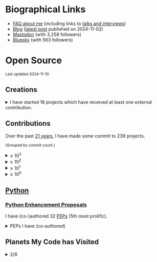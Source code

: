 # Biographical Links
- [FAQ about me](https://opensource.snarky.ca/About+Me/Frequently+Asked+Questions) (including links to [talks and interviews](https://opensource.snarky.ca/About+Me/Appearances))
- [Blog](https://snarky.ca) ([latest post](https://snarky.ca/dont-use-named-tuples-in-new-apis/) published on 2024-11-02)
- [Mastodon](https://fosstodon.org/@brettcannon) (with 3,258 followers)
- [Bluesky](https://bsky.app/profile/snarky.ca) (with 563 followers)

# Open Source

<small>Last updated 2024-11-10.</small>

## Creations

<details>
<summary>I have started 18 projects which have received at least one external contribution.</summary>

<small>(Sorted by [☆](https://docs.github.com/en/github/getting-started-with-github/saving-repositories-with-stars#about-stars).)</small>

<ol style="list-style: none">

<li><a href="https://github.com/brettcannon/python-launcher">python-launcher</a></li>

<li><a href="https://github.com/brettcannon/caniusepython3">caniusepython3</a></li>

<li><a href="https://github.com/brettcannon/desugar">desugar</a></li>

<li><a href="https://github.com/brettcannon/microvenv">microvenv</a></li>

<li><a href="https://github.com/brettcannon/sans-io">sans-io</a></li>

<li><a href="https://github.com/brettcannon/mousebender">mousebender</a></li>

<li><a href="https://github.com/brettcannon/oplop">oplop</a></li>

<li><a href="https://github.com/brettcannon/record-type">record-type</a></li>

<li><a href="https://github.com/brettcannon/stdlib-stats">stdlib-stats</a></li>

<li><a href="https://github.com/brettcannon/WWBD">WWBD</a></li>

<li><a href="https://github.com/brettcannon/dotfiles">dotfiles</a></li>

<li><a href="https://github.com/brettcannon/check-for-changed-files">check-for-changed-files</a></li>

<li><a href="https://github.com/brettcannon/riscv-harmony">riscv-harmony</a></li>

<li><a href="https://github.com/brettcannon/release-often">release-often</a></li>

<li><a href="https://github.com/Which-Film/which-film.info">which-film.info</a></li>

<li><a href="https://github.com/brettcannon/py-pip">py-pip</a></li>

<li><a href="https://github.com/brettcannon/travelbrag">travelbrag</a></li>

<li><a href="https://github.com/brettcannon/importlib">importlib</a></li>

</ol>

  </details>

## Contributions

Over the past [21 years](https://github.com/python/cpython/commit/1e91d8eb030656386ef3a07e8a516683bea85610), I have made _some_ commit to 239 projects.

<small>(Grouped by commit count.)</small>




<details><summary>&ge; 10<sup>3</sup></summary>

<ol>


<li><a href="https://github.com/python/cpython/commits?author=brettcannon">python/cpython</a></li>






























































































































































































































































































































































































































































































</ol>

</details>



<details><summary>&ge; 10<sup>2</sup></summary>

<ol>




<li><a href="https://github.com/python/peps/commits?author=brettcannon">python/peps</a></li>



<li><a href="https://github.com/microsoft/vscode-python/commits?author=brettcannon">microsoft/vscode-python</a></li>



<li><a href="https://github.com/microsoft/vscode-jupyter/commits?author=brettcannon">microsoft/vscode-jupyter</a></li>



<li><a href="https://github.com/python/devguide/commits?author=brettcannon">python/devguide</a></li>



<li><a href="https://github.com/microsoft/Pyjion/commits?author=brettcannon">microsoft/Pyjion</a></li>



<li><a href="https://github.com/gidgethub/gidgethub/commits?author=brettcannon">gidgethub/gidgethub</a></li>



<li><a href="https://github.com/python/the-knights-who-say-ni/commits?author=brettcannon">python/the-knights-who-say-ni</a></li>



<li><a href="https://github.com/pypa/packaging/commits?author=brettcannon">pypa/packaging</a></li>














































































































































































































































































































































































































































































</ol>

</details>



<details><summary>&ge; 10<sup>1</sup></summary>

<ol>




















<li><a href="https://github.com/microsoft/pvscbot/commits?author=brettcannon">microsoft/pvscbot</a></li>



<li><a href="https://github.com/python/importlib_resources/commits?author=brettcannon">python/importlib_resources</a></li>



<li><a href="https://github.com/PyCQA/modernize/commits?author=brettcannon">PyCQA/modernize</a></li>



<li><a href="https://github.com/python/bedevere/commits?author=brettcannon">python/bedevere</a></li>



<li><a href="https://github.com/python/devinabox/commits?author=brettcannon">python/devinabox</a></li>



<li><a href="https://github.com/microsoft/vscode-docs-archive/commits?author=brettcannon">microsoft/vscode-docs-archive</a></li>



<li><a href="https://github.com/dabeaz/curio/commits?author=brettcannon">dabeaz/curio</a></li>



<li><a href="https://github.com/microsoft/vscode-docs/commits?author=brettcannon">microsoft/vscode-docs</a></li>



<li><a href="https://github.com/pypa/packaging.python.org/commits?author=brettcannon">pypa/packaging.python.org</a></li>



<li><a href="https://github.com/elixir-lang/elixir-lang.github.com/commits?author=brettcannon">elixir-lang/elixir-lang.github.com</a></li>



<li><a href="https://github.com/uranusjr/packaging-metadata-comparisons/commits?author=brettcannon">uranusjr/packaging-metadata-comparisons</a></li>



<li><a href="https://github.com/angular/angular.js/commits?author=brettcannon">angular/angular.js</a></li>



<li><a href="https://github.com/pypa/setuptools/commits?author=brettcannon">pypa/setuptools</a></li>



<li><a href="https://github.com/python-trio/trio/commits?author=brettcannon">python-trio/trio</a></li>



<li><a href="https://github.com/python/core-workflow/commits?author=brettcannon">python/core-workflow</a></li>



<li><a href="https://github.com/microsoft/vscode-dev-containers/commits?author=brettcannon">microsoft/vscode-dev-containers</a></li>



<li><a href="https://github.com/dusty-phillips/rescript-zora/commits?author=brettcannon">dusty-phillips/rescript-zora</a></li>



<li><a href="https://github.com/microsoft/vscode-python-devicesimulator/commits?author=brettcannon">microsoft/vscode-python-devicesimulator</a></li>



<li><a href="https://github.com/Azure-Samples/Azure-MachineLearning-DataScience/commits?author=brettcannon">Azure-Samples/Azure-MachineLearning-DataScience</a></li>



<li><a href="https://github.com/Azure/msrest-for-python/commits?author=brettcannon">Azure/msrest-for-python</a></li>



<li><a href="https://github.com/Azure/msrestazure-for-python/commits?author=brettcannon">Azure/msrestazure-for-python</a></li>



<li><a href="https://github.com/ethanhs/python-wasm/commits?author=brettcannon">ethanhs/python-wasm</a></li>



<li><a href="https://github.com/microsoft/TypeScript-Handbook/commits?author=brettcannon">microsoft/TypeScript-Handbook</a></li>



<li><a href="https://github.com/pypa/distutils/commits?author=brettcannon">pypa/distutils</a></li>



<li><a href="https://github.com/python-hyper/uritemplate/commits?author=brettcannon">python-hyper/uritemplate</a></li>



<li><a href="https://github.com/python/buildmaster-config/commits?author=brettcannon">python/buildmaster-config</a></li>



<li><a href="https://github.com/orsenthil/cpython-hg-to-git/commits?author=brettcannon">orsenthil/cpython-hg-to-git</a></li>



<li><a href="https://selenic.com/repo/python-hglib/log?rev=brett%40python.org">python-hglib</a></li>






















































































































































































































































































































































































































</ol>

</details>



<details><summary>&ge; 10<sup>0</sup></summary>

<ol>












































































<li><a href="https://github.com/benjaminp/six/commits?author=brettcannon">benjaminp/six</a></li>



<li><a href="https://github.com/python3statement/python3statement.github.io/commits?author=brettcannon">python3statement/python3statement.github.io</a></li>



<li><a href="https://github.com/JuliaLang/julia/commits?author=brettcannon">JuliaLang/julia</a></li>



<li><a href="https://github.com/python/steering-council/commits?author=brettcannon">python/steering-council</a></li>



<li><a href="https://github.com/dusty-phillips/match-variant/commits?author=brettcannon">dusty-phillips/match-variant</a></li>



<li><a href="https://github.com/rescript-lang/rescript-lang.org/commits?author=brettcannon">rescript-lang/rescript-lang.org</a></li>



<li><a href="https://github.com/microsoft/vscode-telemetry-extractor/commits?author=brettcannon">microsoft/vscode-telemetry-extractor</a></li>



<li><a href="https://github.com/python/blurb/commits?author=brettcannon">python/blurb</a></li>



<li><a href="https://github.com/microsoft/vscode-anaconda-extension-pack/commits?author=brettcannon">microsoft/vscode-anaconda-extension-pack</a></li>



<li><a href="https://github.com/eclipse-archived/ceylon-lang.org/commits?author=brettcannon">eclipse-archived/ceylon-lang.org</a></li>



<li><a href="https://github.com/Azure/azure-sdk-for-python/commits?author=brettcannon">Azure/azure-sdk-for-python</a></li>



<li><a href="https://github.com/beeware/toga/commits?author=brettcannon">beeware/toga</a></li>



<li><a href="https://github.com/lustre-labs/lustre/commits?author=brettcannon">lustre-labs/lustre</a></li>



<li><a href="https://github.com/python/cherry-picker/commits?author=brettcannon">python/cherry-picker</a></li>



<li><a href="https://github.com/micktwomey/pyiso8601/commits?author=brettcannon">micktwomey/pyiso8601</a></li>



<li><a href="https://github.com/microsoft/vscode/commits?author=brettcannon">microsoft/vscode</a></li>



<li><a href="https://github.com/rust-lang/rust/commits?author=brettcannon">rust-lang/rust</a></li>



<li><a href="https://github.com/python/planet/commits?author=brettcannon">python/planet</a></li>



<li><a href="https://github.com/python/typeshed/commits?author=brettcannon">python/typeshed</a></li>



<li><a href="https://github.com/openlawlibrary/pygls/commits?author=brettcannon">openlawlibrary/pygls</a></li>



<li><a href="https://github.com/WebAssembly/design/commits?author=brettcannon">WebAssembly/design</a></li>



<li><a href="https://github.com/aosabook/500lines/commits?author=brettcannon">aosabook/500lines</a></li>



<li><a href="https://github.com/Homebrew/legacy-homebrew/commits?author=brettcannon">Homebrew/legacy-homebrew</a></li>



<li><a href="https://github.com/cookiecutter/cookiecutter/commits?author=brettcannon">cookiecutter/cookiecutter</a></li>



<li><a href="https://github.com/github/gitignore/commits?author=brettcannon">github/gitignore</a></li>



<li><a href="https://github.com/pypa/pipenv/commits?author=brettcannon">pypa/pipenv</a></li>



<li><a href="https://github.com/square/dagger/commits?author=brettcannon">square/dagger</a></li>



<li><a href="https://github.com/Homebrew/homebrew-core/commits?author=brettcannon">Homebrew/homebrew-core</a></li>



<li><a href="https://github.com/jazzband/pip-tools/commits?author=brettcannon">jazzband/pip-tools</a></li>



<li><a href="https://github.com/badges/shields/commits?author=brettcannon">badges/shields</a></li>



<li><a href="https://github.com/dotnet/docs/commits?author=brettcannon">dotnet/docs</a></li>



<li><a href="https://github.com/micropython/micropython/commits?author=brettcannon">micropython/micropython</a></li>



<li><a href="https://github.com/inko-lang/inko/commits?author=brettcannon">inko-lang/inko</a></li>



<li><a href="https://github.com/conda/conda/commits?author=brettcannon">conda/conda</a></li>



<li><a href="https://github.com/microsoft/vscode-wiki/commits?author=brettcannon">microsoft/vscode-wiki</a></li>



<li><a href="https://github.com/Mariatta/github-bot-tutorial/commits?author=brettcannon">Mariatta/github-bot-tutorial</a></li>



<li><a href="https://github.com/vstinner/misc/commits?author=brettcannon">vstinner/misc</a></li>



<li><a href="https://github.com/thechangelog/show-notes/commits?author=brettcannon">thechangelog/show-notes</a></li>



<li><a href="https://github.com/python/psf-salt/commits?author=brettcannon">python/psf-salt</a></li>



<li><a href="https://github.com/vibora-io/vibora/commits?author=brettcannon">vibora-io/vibora</a></li>



<li><a href="https://github.com/bytecodealliance/wasmtime/commits?author=brettcannon">bytecodealliance/wasmtime</a></li>



<li><a href="https://github.com/pypa/flit/commits?author=brettcannon">pypa/flit</a></li>



<li><a href="https://github.com/conda/ceps/commits?author=brettcannon">conda/ceps</a></li>



<li><a href="https://github.com/python/pyperformance/commits?author=brettcannon">python/pyperformance</a></li>



<li><a href="https://github.com/beeware/liquid-demo/commits?author=brettcannon">beeware/liquid-demo</a></li>



<li><a href="https://github.com/larryhastings/appeal/commits?author=brettcannon">larryhastings/appeal</a></li>



<li><a href="https://github.com/MicrosoftDocs/visualstudio-docs/commits?author=brettcannon">MicrosoftDocs/visualstudio-docs</a></li>



<li><a href="https://github.com/python/typing/commits?author=brettcannon">python/typing</a></li>



<li><a href="https://github.com/python/core-sprint/commits?author=brettcannon">python/core-sprint</a></li>



<li><a href="https://github.com/pyscript/pyscript/commits?author=brettcannon">pyscript/pyscript</a></li>



<li><a href="https://github.com/aio-libs/aiohttp/commits?author=brettcannon">aio-libs/aiohttp</a></li>



<li><a href="https://github.com/microsoftarchive/msgraph-sdk-python/commits?author=brettcannon">microsoftarchive/msgraph-sdk-python</a></li>



<li><a href="https://github.com/dabeaz/ply/commits?author=brettcannon">dabeaz/ply</a></li>



<li><a href="https://github.com/moby/mobywebsite/commits?author=brettcannon">moby/mobywebsite</a></li>



<li><a href="https://github.com/jaraco/skeleton/commits?author=brettcannon">jaraco/skeleton</a></li>



<li><a href="https://github.com/buildout/buildout/commits?author=brettcannon">buildout/buildout</a></li>



<li><a href="https://github.com/ponylang/pony-tutorial/commits?author=brettcannon">ponylang/pony-tutorial</a></li>



<li><a href="https://github.com/rustwasm/book/commits?author=brettcannon">rustwasm/book</a></li>



<li><a href="https://github.com/WebAssembly/wasi-sdk/commits?author=brettcannon">WebAssembly/wasi-sdk</a></li>



<li><a href="https://github.com/microsoft/sql-server-samples/commits?author=brettcannon">microsoft/sql-server-samples</a></li>



<li><a href="https://github.com/microsoft/language-server-protocol/commits?author=brettcannon">microsoft/language-server-protocol</a></li>



<li><a href="https://github.com/riverscuomo/apps/commits?author=brettcannon">riverscuomo/apps</a></li>



<li><a href="https://github.com/microsoft/vscode-isort/commits?author=brettcannon">microsoft/vscode-isort</a></li>



<li><a href="https://github.com/MeeseeksBox/meeseeksbox.github.io/commits?author=brettcannon">MeeseeksBox/meeseeksbox.github.io</a></li>



<li><a href="https://github.com/python/pythonineducation.org/commits?author=brettcannon">python/pythonineducation.org</a></li>



<li><a href="https://github.com/kushaldas/pym/commits?author=brettcannon">kushaldas/pym</a></li>



<li><a href="https://github.com/asyncio-docs/asyncio-doc/commits?author=brettcannon">asyncio-docs/asyncio-doc</a></li>



<li><a href="https://github.com/sarugaku/resolvelib/commits?author=brettcannon">sarugaku/resolvelib</a></li>



<li><a href="https://github.com/astral-sh/ruff/commits?author=brettcannon">astral-sh/ruff</a></li>



<li><a href="https://github.com/kushaldas/pep582/commits?author=brettcannon">kushaldas/pep582</a></li>



<li><a href="https://github.com/progit/progit2/commits?author=brettcannon">progit/progit2</a></li>



<li><a href="https://github.com/microsoft/vscode-docker/commits?author=brettcannon">microsoft/vscode-docker</a></li>



<li><a href="https://github.com/bloodyowl/rescript-test/commits?author=brettcannon">bloodyowl/rescript-test</a></li>



<li><a href="https://github.com/microsoft/TypeScript-wiki/commits?author=brettcannon">microsoft/TypeScript-wiki</a></li>



<li><a href="https://github.com/gleam-lang/language-tour/commits?author=brettcannon">gleam-lang/language-tour</a></li>



<li><a href="https://github.com/python/python-docs-theme/commits?author=brettcannon">python/python-docs-theme</a></li>



<li><a href="https://github.com/matplotlib/matplotlib/commits?author=brettcannon">matplotlib/matplotlib</a></li>



<li><a href="https://github.com/python-hyper/h2/commits?author=brettcannon">python-hyper/h2</a></li>



<li><a href="https://github.com/MPOS/php-mpos/commits?author=brettcannon">MPOS/php-mpos</a></li>



<li><a href="https://github.com/django/django/">Django</a></li>



<li><a href="https://github.com/stellar-deprecated/docs/commits?author=brettcannon">stellar-deprecated/docs</a></li>



<li><a href="https://github.com/adafruit/Adafruit_CircuitPython_CircuitPlayground/commits?author=brettcannon">adafruit/Adafruit_CircuitPython_CircuitPlayground</a></li>



<li><a href="https://github.com/pypa/pipx/commits?author=brettcannon">pypa/pipx</a></li>



<li><a href="https://github.com/zwaldowski/match-label-action/commits?author=brettcannon">zwaldowski/match-label-action</a></li>



<li><a href="https://github.com/riverscuomo/new-albums/commits?author=brettcannon">riverscuomo/new-albums</a></li>



<li><a href="https://github.com/hynek/build-and-inspect-python-package/commits?author=brettcannon">hynek/build-and-inspect-python-package</a></li>



<li><a href="https://github.com/microsoftgraph/python-sample-pagination/commits?author=brettcannon">microsoftgraph/python-sample-pagination</a></li>



<li><a href="https://github.com/Azure/azure-cosmos-python/commits?author=brettcannon">Azure/azure-cosmos-python</a></li>



<li><a href="https://github.com/google/yapf/commits?author=brettcannon">google/yapf</a></li>



<li><a href="https://github.com/stellar/awesome-stellar/commits?author=brettcannon">stellar/awesome-stellar</a></li>



<li><a href="https://github.com/jupyter/notebook/commits?author=brettcannon">jupyter/notebook</a></li>



<li><a href="https://github.com/nayafia/nayafia/commits?author=brettcannon">nayafia/nayafia</a></li>



<li><a href="https://github.com/pycascades/welcome-wagon-2018/commits?author=brettcannon">pycascades/welcome-wagon-2018</a></li>



<li><a href="https://github.com/gleam-lang/otp/commits?author=brettcannon">gleam-lang/otp</a></li>



<li><a href="https://github.com/jupyter/jupyter.github.io/commits?author=brettcannon">jupyter/jupyter.github.io</a></li>



<li><a href="https://github.com/bungcip/better-toml/commits?author=brettcannon">bungcip/better-toml</a></li>



<li><a href="https://github.com/twisted/klein/commits?author=brettcannon">twisted/klein</a></li>



<li><a href="https://github.com/bagder/http2-explained/commits?author=brettcannon">bagder/http2-explained</a></li>



<li><a href="https://github.com/spotify/pedalboard/commits?author=brettcannon">spotify/pedalboard</a></li>



<li><a href="https://github.com/psf/fundable-packaging-improvements/commits?author=brettcannon">psf/fundable-packaging-improvements</a></li>



<li><a href="https://github.com/chhantyal/py3readiness/commits?author=brettcannon">chhantyal/py3readiness</a></li>



<li><a href="https://github.com/devcontainers/features/commits?author=brettcannon">devcontainers/features</a></li>



<li><a href="https://github.com/PyCQA/pyflakes/commits?author=brettcannon">PyCQA/pyflakes</a></li>



<li><a href="https://github.com/pdm-project/pdm/commits?author=brettcannon">pdm-project/pdm</a></li>



<li><a href="https://github.com/livebook-dev/livebook/commits?author=brettcannon">livebook-dev/livebook</a></li>



<li><a href="https://github.com/microsoft/vscode-extension-samples/commits?author=brettcannon">microsoft/vscode-extension-samples</a></li>



<li><a href="https://github.com/dusty-phillips/macabre/commits?author=brettcannon">dusty-phillips/macabre</a></li>



<li><a href="https://github.com/riscv-software-src/riscv-tests/commits?author=brettcannon">riscv-software-src/riscv-tests</a></li>



<li><a href="https://github.com/w3c/ServiceWorker/commits?author=brettcannon">w3c/ServiceWorker</a></li>



<li><a href="https://github.com/python/importlib_metadata/commits?author=brettcannon">python/importlib_metadata</a></li>



<li><a href="https://github.com/stellar/new-docs/commits?author=brettcannon">stellar/new-docs</a></li>



<li><a href="https://github.com/rocketreach/rocketreach_python/commits?author=brettcannon">rocketreach/rocketreach_python</a></li>



<li><a href="https://github.com/gleam-lang/gleam/commits?author=brettcannon">gleam-lang/gleam</a></li>



<li><a href="https://github.com/markshannon/faster-cpython/commits?author=brettcannon">markshannon/faster-cpython</a></li>



<li><a href="https://github.com/MagicStack/MagicPython/commits?author=brettcannon">MagicStack/MagicPython</a></li>



<li><a href="https://github.com/ericpalakovichcarr/pytest-pythonpath/commits?author=brettcannon">ericpalakovichcarr/pytest-pythonpath</a></li>



<li><a href="https://github.com/diogonfs/pyinit/commits?author=brettcannon">diogonfs/pyinit</a></li>



<li><a href="https://github.com/python/pythontestdotnet/commits?author=brettcannon">python/pythontestdotnet</a></li>



<li><a href="https://github.com/briandealwis/ferret/commits?author=brettcannon">briandealwis/ferret</a></li>



<li><a href="https://github.com/Homebrew/brew/commits?author=brettcannon">Homebrew/brew</a></li>



<li><a href="https://github.com/microsoftgraph/microsoft-graph-docs-contrib/commits?author=brettcannon">microsoftgraph/microsoft-graph-docs-contrib</a></li>



<li><a href="https://github.com/microsoft/PTVS/commits?author=brettcannon">microsoft/PTVS</a></li>



<li><a href="https://github.com/Fyrd/caniuse/commits?author=brettcannon">Fyrd/caniuse</a></li>



<li><a href="https://github.com/palantir/python-language-server/commits?author=brettcannon">palantir/python-language-server</a></li>



<li><a href="https://github.com/microsoft/python-sample-vscode-django-tutorial/commits?author=brettcannon">microsoft/python-sample-vscode-django-tutorial</a></li>



<li><a href="https://github.com/cometkim/rescript-vitest/commits?author=brettcannon">cometkim/rescript-vitest</a></li>



<li><a href="https://github.com/pyca/pyopenssl/commits?author=brettcannon">pyca/pyopenssl</a></li>



<li><a href="https://github.com/pypa/build/commits?author=brettcannon">pypa/build</a></li>



<li><a href="https://github.com/astral-sh/uv/commits?author=brettcannon">astral-sh/uv</a></li>



<li><a href="https://github.com/getsentry/responses/commits?author=brettcannon">getsentry/responses</a></li>



<li><a href="https://github.com/pyvideo/old-pyvideo/commits?author=brettcannon">pyvideo/old-pyvideo</a></li>



<li><a href="https://github.com/vscode-restructuredtext/vscode-restructuredtext/commits?author=brettcannon">vscode-restructuredtext/vscode-restructuredtext</a></li>



<li><a href="https://github.com/gleam-lang/website/commits?author=brettcannon">gleam-lang/website</a></li>



<li><a href="https://github.com/VSCodeVim/Vim/commits?author=brettcannon">VSCodeVim/Vim</a></li>



<li><a href="https://github.com/microsoft/debugpy/commits?author=brettcannon">microsoft/debugpy</a></li>



<li><a href="https://github.com/luabud/hello-vscodespaces/commits?author=brettcannon">luabud/hello-vscodespaces</a></li>



<li><a href="https://github.com/aurelia/documentation/commits?author=brettcannon">aurelia/documentation</a></li>



<li><a href="https://github.com/conda/conda-docs/commits?author=brettcannon">conda/conda-docs</a></li>



<li><a href="https://github.com/okken/pytest-srcpaths/commits?author=brettcannon">okken/pytest-srcpaths</a></li>



<li><a href="https://github.com/lustre-labs/ui/commits?author=brettcannon">lustre-labs/ui</a></li>



<li><a href="https://github.com/saschpe/mozilla-plugins/commits?author=brettcannon">saschpe/mozilla-plugins</a></li>



<li><a href="https://github.com/pytest-dev/pytest/commits?author=brettcannon">pytest-dev/pytest</a></li>



<li><a href="https://github.com/extism/extism/commits?author=brettcannon">extism/extism</a></li>



<li><a href="https://github.com/Lukasa/language-restructuredtext/commits?author=brettcannon">Lukasa/language-restructuredtext</a></li>



<li><a href="https://github.com/Azure/azure-functions-python-library/commits?author=brettcannon">Azure/azure-functions-python-library</a></li>



<li><a href="https://github.com/conda/conda-build/commits?author=brettcannon">conda/conda-build</a></li>



<li><a href="https://github.com/cardoe/stderrlog-rs/commits?author=brettcannon">cardoe/stderrlog-rs</a></li>



<li><a href="https://github.com/sphinx-doc/sphinx/commits?author=brettcannon">sphinx-doc/sphinx</a></li>



<li><a href="https://github.com/kushaldas/asaman/commits?author=brettcannon">kushaldas/asaman</a></li>



<li><a href="https://github.com/starship/starship/commits?author=brettcannon">starship/starship</a></li>



<li><a href="https://github.com/ansible/ansible/commits?author=brettcannon">ansible/ansible</a></li>



<li><a href="https://github.com/golang/go/commits?author=brettcannon">golang/go</a></li>



<li><a href="https://github.com/scikit-learn/scikit-learn/commits?author=brettcannon">scikit-learn/scikit-learn</a></li>



<li><a href="https://github.com/rust-lang/log/commits?author=brettcannon">rust-lang/log</a></li>



<li><a href="https://github.com/vega/ipyvega/commits?author=brettcannon">vega/ipyvega</a></li>



<li><a href="https://github.com/mozilla-services/konfig/commits?author=brettcannon">mozilla-services/konfig</a></li>



<li><a href="https://github.com/psf/webassembly/commits?author=brettcannon">psf/webassembly</a></li>



<li><a href="https://github.com/actions-rs/install/commits?author=brettcannon">actions-rs/install</a></li>



<li><a href="https://github.com/microsoft/vscode-tools-for-ai/commits?author=brettcannon">microsoft/vscode-tools-for-ai</a></li>



<li><a href="https://github.com/bitbldr/sprocket_docs/commits?author=brettcannon">bitbldr/sprocket_docs</a></li>



<li><a href="https://github.com/casey/just/commits?author=brettcannon">casey/just</a></li>



<li><a href="https://github.com/jupyter-book/mystmd.org/commits?author=brettcannon">jupyter-book/mystmd.org</a></li>



<li><a href="https://github.com/jupyterlab/jupyterlab/commits?author=brettcannon">jupyterlab/jupyterlab</a></li>



<li><a href="https://github.com/pypa/trove-classifiers/commits?author=brettcannon">pypa/trove-classifiers</a></li>



<li><a href="https://github.com/rust-lang/rustfmt/commits?author=brettcannon">rust-lang/rustfmt</a></li>



<li><a href="https://github.com/pablogsal/cpython_leaderboard/commits?author=brettcannon">pablogsal/cpython_leaderboard</a></li>



<li><a href="https://github.com/oauthlib/oauthlib/commits?author=brettcannon">oauthlib/oauthlib</a></li>



<li><a href="https://github.com/ebkalderon/tower-lsp/commits?author=brettcannon">ebkalderon/tower-lsp</a></li>



<li><a href="https://github.com/absurdia/absurdia-py/commits?author=brettcannon">absurdia/absurdia-py</a></li>



<li><a href="https://github.com/pypi/warehouse/commits?author=brettcannon">pypi/warehouse</a></li>



<li><a href="https://github.com/psf/black/commits?author=brettcannon">psf/black</a></li>



<li><a href="https://github.com/victor-o-silva/python-links-from-link-header/commits?author=brettcannon">victor-o-silva/python-links-from-link-header</a></li>



<li><a href="https://github.com/microsoft/vscode-pylint/commits?author=brettcannon">microsoft/vscode-pylint</a></li>



<li><a href="https://github.com/python-poetry/tomlkit/commits?author=brettcannon">python-poetry/tomlkit</a></li>



<li><a href="https://github.com/realpython/python-guide/commits?author=brettcannon">realpython/python-guide</a></li>



<li><a href="https://github.com/wntrblm/nox/commits?author=brettcannon">wntrblm/nox</a></li>



<li><a href="https://github.com/clearlydefined/website/commits?author=brettcannon">clearlydefined/website</a></li>



<li><a href="https://github.com/python/mypy/commits?author=brettcannon">python/mypy</a></li>



<li><a href="https://github.com/Devid-Ba/Text-adventure/commits?author=brettcannon">Devid-Ba/Text-adventure</a></li>



<li><a href="https://github.com/Azure/azure-cli/commits?author=brettcannon">Azure/azure-cli</a></li>



<li><a href="https://github.com/google/grumpy/commits?author=brettcannon">google/grumpy</a></li>



<li><a href="https://github.com/syl20bnr/spacemacs/commits?author=brettcannon">syl20bnr/spacemacs</a></li>



<li><a href="https://github.com/regebro/supporting-python-3/commits?author=brettcannon">regebro/supporting-python-3</a></li>



<li><a href="https://github.com/devcontainers/images/commits?author=brettcannon">devcontainers/images</a></li>



<li><a href="https://github.com/MicrosoftDocs/azure-docs/commits?author=brettcannon">MicrosoftDocs/azure-docs</a></li>



<li><a href="https://github.com/WebAssembly/component-model/commits?author=brettcannon">WebAssembly/component-model</a></li>



<li><a href="https://github.com/Enderchief/gleam-tools/commits?author=brettcannon">Enderchief/gleam-tools</a></li>



<li><a href="https://github.com/11ty/11ty-website/commits?author=brettcannon">11ty/11ty-website</a></li>



<li><a href="https://github.com/gitkraken/vscode-gitlens/commits?author=brettcannon">gitkraken/vscode-gitlens</a></li>



<li><a href="https://github.com/pypa/setuptools-scm/commits?author=brettcannon">pypa/setuptools-scm</a></li>



<li><a href="https://github.com/GraphQLGuide/book/commits?author=brettcannon">GraphQLGuide/book</a></li>



<li><a href="https://github.com/lorenzofox3/zora/commits?author=brettcannon">lorenzofox3/zora</a></li>



<li><a href="https://github.com/microsoft/az-partner-center-cli/commits?author=brettcannon">microsoft/az-partner-center-cli</a></li>



<li><a href="https://github.com/pyvideo/data/commits?author=brettcannon">pyvideo/data</a></li>



<li><a href="https://github.com/topazproject/topaz/commits?author=brettcannon">topazproject/topaz</a></li>



<li><a href="https://github.com/score-spec/spec/commits?author=brettcannon">score-spec/spec</a></li>



<li><a href="https://github.com/facebook/pyre-check/commits?author=brettcannon">facebook/pyre-check</a></li>



<li><a href="https://foss.heptapod.net/pypy/pypy/-/commit/fde2d9745a1cbce34b90d73c359a4b9ffa2ecaa9">PyPy</a></li>



<li><a href="https://github.com/tiran/defusedexpat/commit/549a2a0013537cc5f7a540db1d583f3e5c496cb3">defusedexpat</a></li>



<li><a href="https://github.com/libexpat/libexpat/commit/021ea9f68c5b64799a4fbbc32ab30e1df9fbe3b7">expat</a></li>



<li><a href="https://www.mercurial-scm.org/repo/hg/rev/33119d0252c1">Mercurial</a></li>



<li><a href="https://github.com/vim/vim/commit/c81e5e79a0f2f5c2ac1896fa51cbe47e2e2a8d97">vim</a></li>


</ol>

</details>



## [Python](https://python.org)

### [Python Enhancement Proposals](https://peps.python.org)

I have (co-)authored 32 [PEPs](https://peps.python.org/) (5th most prolific).

<details>
<summary>PEPs I have (co-authored)</summary>

Listed in creation order, oldest to newest.

(Hover over the status emojis for the textual representation.)

<table>

<thead>
<tr>
<th>#</th>
<th>Title</th>
<th>Status</th>
<th>Co-authors</th>
</tr>
</thead>

<tbody>


<tr>
<td><a href="https://peps.python.org/4">4</a></td>
<td>Deprecation of Standard Modules</td>
<td title="Active">🏃</td>
<td>Martin von Löwis</td>
</tr>

<tr>
<td><a href="https://peps.python.org/2">2</a></td>
<td>Procedure for Adding New Modules</td>
<td title="Active">🏃</td>
<td>Martijn Faassen</td>
</tr>

<tr>
<td><a href="https://peps.python.org/11">11</a></td>
<td>CPython platform support</td>
<td title="Active">🏃</td>
<td>Martin von Löwis</td>
</tr>

<tr>
<td><a href="https://peps.python.org/12">12</a></td>
<td>Sample reStructuredText PEP Template</td>
<td title="Active">🏃</td>
<td>David Goodger, Barry Warsaw</td>
</tr>

<tr>
<td><a href="https://peps.python.org/3100">3100</a></td>
<td>Miscellaneous Python 3.0 Plans</td>
<td title="Final">✅</td>
<td></td>
</tr>

<tr>
<td><a href="https://peps.python.org/339">339</a></td>
<td>Design of the CPython Compiler</td>
<td title="Withdrawn">🤦</td>
<td></td>
</tr>

<tr>
<td><a href="https://peps.python.org/348">348</a></td>
<td>Exception Reorganization for Python 3.0</td>
<td title="Rejected">❌</td>
<td></td>
</tr>

<tr>
<td><a href="https://peps.python.org/352">352</a></td>
<td>Required Superclass for Exceptions</td>
<td title="Final">✅</td>
<td>Guido van Rossum</td>
</tr>

<tr>
<td><a href="https://peps.python.org/360">360</a></td>
<td>Externally Maintained Packages</td>
<td title="Final">✅</td>
<td></td>
</tr>

<tr>
<td><a href="https://peps.python.org/362">362</a></td>
<td>Function Signature Object</td>
<td title="Final">✅</td>
<td>Jiwon Seo, Yury Selivanov, Larry Hastings</td>
</tr>

<tr>
<td><a href="https://peps.python.org/3108">3108</a></td>
<td>Standard Library Reorganization</td>
<td title="Final">✅</td>
<td></td>
</tr>

<tr>
<td><a href="https://peps.python.org/3113">3113</a></td>
<td>Removal of Tuple Parameter Unpacking</td>
<td title="Final">✅</td>
<td></td>
</tr>

<tr>
<td><a href="https://peps.python.org/3122">3122</a></td>
<td>Delineation of the main module</td>
<td title="Rejected">❌</td>
<td></td>
</tr>

<tr>
<td><a href="https://peps.python.org/374">374</a></td>
<td>Choosing a distributed VCS for the Python project</td>
<td title="Final">✅</td>
<td>Stephen J. Turnbull, Alexandre Vassalotti, Barry Warsaw, Dirkjan Ochtman</td>
</tr>

<tr>
<td><a href="https://peps.python.org/401">401</a></td>
<td>BDFL Retirement</td>
<td title="Rejected">❌</td>
<td>Barry Warsaw</td>
</tr>

<tr>
<td><a href="https://peps.python.org/3003">3003</a></td>
<td>Python Language Moratorium</td>
<td title="Final">✅</td>
<td>Jesse Noller, Guido van Rossum</td>
</tr>

<tr>
<td><a href="https://peps.python.org/399">399</a></td>
<td>Pure Python/C Accelerator Module Compatibility Requirements</td>
<td title="Final">✅</td>
<td></td>
</tr>

<tr>
<td><a href="https://peps.python.org/512">512</a></td>
<td>Migrating from hg.python.org to GitHub</td>
<td title="Final">✅</td>
<td></td>
</tr>

<tr>
<td><a href="https://peps.python.org/488">488</a></td>
<td>Elimination of PYO files</td>
<td title="Final">✅</td>
<td></td>
</tr>

<tr>
<td><a href="https://peps.python.org/518">518</a></td>
<td>Specifying Minimum Build System Requirements for Python Projects</td>
<td title="Final">✅</td>
<td>Nathaniel J. Smith, Donald Stufft</td>
</tr>

<tr>
<td><a href="https://peps.python.org/519">519</a></td>
<td>Adding a file system path protocol</td>
<td title="Final">✅</td>
<td>Koos Zevenhoven</td>
</tr>

<tr>
<td><a href="https://peps.python.org/523">523</a></td>
<td>Adding a frame evaluation API to CPython</td>
<td title="Final">✅</td>
<td>Dino Viehland</td>
</tr>

<tr>
<td><a href="https://peps.python.org/8001">8001</a></td>
<td>Python Governance Voting Process</td>
<td title="Final">✅</td>
<td>Christian Heimes, Donald Stufft, Eric Snow, Gregory P. Smith, Łukasz Langa, Mariatta, Nathaniel J. Smith, Pablo Galindo Salgado, Raymond Hettinger, Tal Einat, Tim Peters, Zachary Ware</td>
</tr>

<tr>
<td><a href="https://peps.python.org/594">594</a></td>
<td>Removing dead batteries from the standard library</td>
<td title="Final">✅</td>
<td>Christian Heimes</td>
</tr>

<tr>
<td><a href="https://peps.python.org/621">621</a></td>
<td>Storing project metadata in pyproject.toml</td>
<td title="Final">✅</td>
<td>Dustin Ingram, Paul Ganssle, Pradyun Gedam, Sébastien Eustace, Thomas Kluyver, Tzu-ping Chung</td>
</tr>

<tr>
<td><a href="https://peps.python.org/650">650</a></td>
<td>Specifying Installer Requirements for Python Projects</td>
<td title="Withdrawn">🤦</td>
<td>Vikram Jayanthi, Dustin Ingram</td>
</tr>

<tr>
<td><a href="https://peps.python.org/641">641</a></td>
<td>Using an underscore in the version portion of Python 3.10 compatibility tags</td>
<td title="Rejected">❌</td>
<td>Steve Dower, Barry Warsaw</td>
</tr>

<tr>
<td><a href="https://peps.python.org/665">665</a></td>
<td>A file format to list Python dependencies for reproducibility of an application</td>
<td title="Rejected">❌</td>
<td>Pradyun Gedam, Tzu-ping Chung</td>
</tr>

<tr>
<td><a href="https://peps.python.org/685">685</a></td>
<td>Comparison of extra names for optional distribution dependencies</td>
<td title="Accepted">👍</td>
<td></td>
</tr>

<tr>
<td><a href="https://peps.python.org/751">751</a></td>
<td>A file format to record Python dependencies for installation reproducibility</td>
<td title="Draft">✍</td>
<td></td>
</tr>

<tr>
<td><a href="https://peps.python.org/758">758</a></td>
<td>Allow ``except`` and ``except*`` expressions without parentheses</td>
<td title="Draft">✍</td>
<td>Pablo Galindo</td>
</tr>

<tr>
<td><a href="https://peps.python.org/760">760</a></td>
<td>No More Bare Excepts</td>
<td title="Withdrawn">🤦</td>
<td>Pablo Galindo</td>
</tr>


</tbody>
</table>

</details>

## Planets My Code has Visited

<details>
  <summary>2/8</summary>

- [ ] Mercury
- [ ] Venus
- [X] Earth
- [X] [Mars](https://linuxunplugged.com/396?t=2580)
- [ ] Jupiter
- [ ] Saturn
- [ ] Uranus
- [ ] Neptune

</details>
